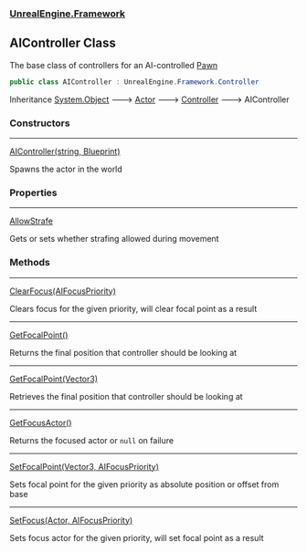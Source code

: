 ### [UnrealEngine.Framework](UnrealEngine_Framework.md 'UnrealEngine.Framework')
## AIController Class
The base class of controllers for an AI-controlled [Pawn](Pawn.md 'UnrealEngine.Framework.Pawn')
```csharp
public class AIController : UnrealEngine.Framework.Controller
```

Inheritance [System.Object](https://docs.microsoft.com/en-us/dotnet/api/System.Object 'System.Object') &#129106; [Actor](Actor.md 'UnrealEngine.Framework.Actor') &#129106; [Controller](Controller.md 'UnrealEngine.Framework.Controller') &#129106; AIController  
### Constructors

***
[AIController(string, Blueprint)](AIController_AIController(string_Blueprint).md 'UnrealEngine.Framework.AIController.AIController(string, UnrealEngine.Framework.Blueprint)')

Spawns the actor in the world  
### Properties

***
[AllowStrafe](AIController_AllowStrafe.md 'UnrealEngine.Framework.AIController.AllowStrafe')

Gets or sets whether strafing allowed during movement  
### Methods

***
[ClearFocus(AIFocusPriority)](AIController_ClearFocus(AIFocusPriority).md 'UnrealEngine.Framework.AIController.ClearFocus(UnrealEngine.Framework.AIFocusPriority)')

Clears focus for the given priority, will clear focal point as a result  

***
[GetFocalPoint()](AIController_GetFocalPoint().md 'UnrealEngine.Framework.AIController.GetFocalPoint()')

Returns the final position that controller should be looking at  

***
[GetFocalPoint(Vector3)](AIController_GetFocalPoint(Vector3).md 'UnrealEngine.Framework.AIController.GetFocalPoint(System.Numerics.Vector3)')

Retrieves the final position that controller should be looking at  

***
[GetFocusActor()](AIController_GetFocusActor().md 'UnrealEngine.Framework.AIController.GetFocusActor()')

Returns the focused actor or `null` on failure  

***
[SetFocalPoint(Vector3, AIFocusPriority)](AIController_SetFocalPoint(Vector3_AIFocusPriority).md 'UnrealEngine.Framework.AIController.SetFocalPoint(System.Numerics.Vector3, UnrealEngine.Framework.AIFocusPriority)')

Sets focal point for the given priority as absolute position or offset from base  

***
[SetFocus(Actor, AIFocusPriority)](AIController_SetFocus(Actor_AIFocusPriority).md 'UnrealEngine.Framework.AIController.SetFocus(UnrealEngine.Framework.Actor, UnrealEngine.Framework.AIFocusPriority)')

Sets focus actor for the given priority, will set focal point as a result  
